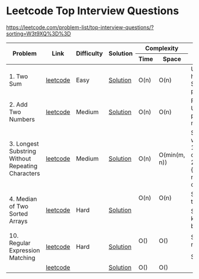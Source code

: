 # Leetcode Top Interview Questions

https://leetcode.com/problem-list/top-interview-questions/?sorting=W3t9XQ%3D%3D

<table>
  <thead>
    <tr>
      <th rowspan="2">Problem</th>
      <th rowspan="2">Link</th>
      <th rowspan="2">Difficulty</th>
      <th rowspan="2">Solution</th>
      <th colspan="2">Complexity</th>
      <th rowspan="2">Notes</th>
      <th colspan="2">Time</th>
    </tr>
    <tr>
      <th>Time</th>
      <th>Space</th>
      <th>1st</th>
      <th>2nd</th>
    </tr>
  </thead>
  <tbody>
    <tr>
      <td>1. Two Sum</td>
      <td><a href=https://leetcode.com/problems/two-sum/submissions>leetcode</a>
      <td>Easy</td>
      <td><a href=https://github.com/linnvel/leetcode_in_python/blob/master/src/1.two-sum.py>Solution</a></td>
      <td>O(n)</td>
      <td>O(n)</td>
      <td>Unique array: hashset<br>Sorted array: two pointers</td>
      <td>1'42"</td>
    </tr>
    <tr>
      <td>2. Add Two Numbers</td>
      <td><a href=https://leetcode.com/problems/add-two-numbers>leetcode</a>
      <td>Medium</td>
      <td><a href=https://github.com/linnvel/leetcode_in_python/blob/master/src/2.add-two-numbers.py>Solution</a></td>
      <td>O(n)</td>
      <td>O(n)</td>
      <td>Follow up: Update list in-place to use less memory</td>
      <td>5'48"</td>
      <td>7'06"</td>
    </tr>
    <tr>
      <td>3. Longest Substring Without Repeating Characters</td>
      <td><a href=https://leetcode.com/problems/longest-substring-without-repeating-characters>leetcode</a>
      <td>Medium</td>
      <td><a href=https://github.com/linnvel/leetcode_in_python/blob/master/src/3.longest-substring-without-repeating-characters.py>Solution</a></td>
      <td>O(n)</td>
      <td>O(min(m, n))</td>
      <td>Sliding window with hashset:<br>1) {character: count}: 2n steps<br>2) {character:index}: n steps by optimization</td>
      <td>17'11"</td>
    </tr>
    <tr>
      <td rowspan="2">4. Median of Two Sorted Arrays</td>
      <td rowspan="2"><a href=https://leetcode.com/problems/median-of-two-sorted-arrays>leetcode</a>
      <td rowspan="2">Hard</td>
      <td rowspan="2"><a href="">Solution</a></td>
      <td>O(n)</td>
      <td>O(n)</td>
      <td>Solution 1: merge two sorted array</td>
      <td rowspan=>10'20"</td>
    </tr>
    <tr>
      <td></td>
      <td></td>
      <td>Solution 2: find kth largest + binary search</td>
      <td rowspan=>TBD</td>
    </tr>
    <tr>
      <td rowspan="2">10. Regular Expression Matching</td>
      <td rowspan="2"><a href=https://leetcode.com/problems/median-of-two-sorted-arrays>leetcode</a>
      <td rowspan="2">Hard</td>
      <td rowspan="2"><a href="">Solution</a></td>
      <td>O()</td>
      <td>O()</td>
      <td>Solution 2: recursion</td>
      <td rowspan=>23h36'33"</td>
    </tr>
    <tr>
      <td></td>
      <td></td>
      <td>Solution 2: DP</td>
      <td rowspan=>TBD</td>
    </tr>
    <tr>
      <td></td>
      <td><a href=>leetcode</a>
      <td></td>
      <td><a href=>Solution</a></td>
      <td>O()</td>
      <td>O()</td>
      <td></td>
      <td></td>
    </tr>
  </tbody>
</table>  